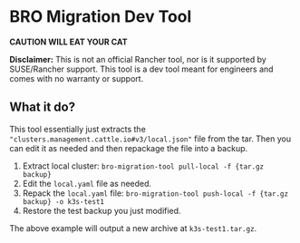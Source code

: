 # BRO Migration Dev Tool

**CAUTION WILL EAT YOUR CAT**

**Disclaimer:** This is not an official Rancher tool, nor is it supported by SUSE/Rancher support.
This tool is a dev tool meant for engineers and comes with no warranty or support.

## What it do?
This tool essentially just extracts the `"clusters.management.cattle.io#v3/local.json"` file from the tar.
Then you can edit it as needed and then repackage the file into a backup.

1. Extract local cluster: `bro-migration-tool pull-local -f {tar.gz backup}`
2. Edit the `local.yaml` file as needed.
3. Repack the `local.yaml` file:
   `bro-migration-tool push-local -f {tar.gz backup} -o k3s-test1`
4. Restore the test backup you just modified.

The above example will output a new archive at `k3s-test1.tar.gz`.